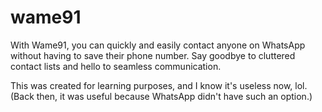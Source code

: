 # wame91
With Wame91, you can quickly and easily contact anyone on WhatsApp without having to save their phone number. Say goodbye to cluttered contact lists and hello to seamless communication.

This was created for learning purposes, and I know it's useless now, lol. (Back then, it was useful because WhatsApp didn't have such an option.)
